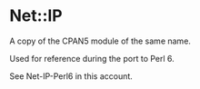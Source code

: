 # Net::IP

A copy of the CPAN5 module of the same name.

Used for reference during the port to Perl 6.

See Net-IP-Perl6 in this account.

